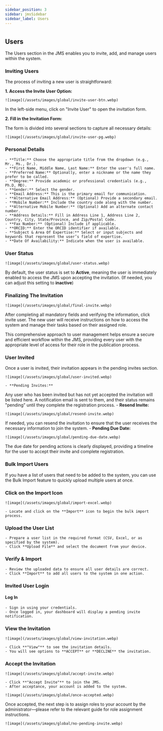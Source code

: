 ```yaml
---
sidebar_position: 3
sidebar: jmsSidebar
sidebar_label: Users
---
```


#

## Users

The Users section in the JMS enables you to invite, add, and manage users within the system.

### Inviting Users

The process of inviting a new user is straightforward:

**1. Access the Invite User Option:**

    ![image](/assets/images/global/invite-user-btn.webp)

In the left-side menu, click on "Invite User" to open the invitation form.

**2. Fill in the Invitation Form:**

The form is divided into several sections to capture all necessary details:

    ![image](/assets/images/global/invite-user-pg.webp)

### Personal Details

    - **Title:** Choose the appropriate title from the dropdown (e.g., Mr., Ms., Dr.).
    - **First Name, Middle Name, Last Name:** Enter the user's full name.
    - **Preferred Name:** Optionally, enter a nickname or the name they prefer to be called.
    - **Degree:** Provide academic or professional credentials (e.g., Ph.D, MD).
    - **Gender:** Select the gender.
    - **Email Address:** This is the primary email for communication.
    - **Alternative Email Address:** (Optional) Provide a secondary email.
    - **Mobile Number:** Include the country code along with the number.
    - **Alternative Mobile Number:** (Optional) Add an alternate contact number.
    - **Address Details:** Fill in Address Line 1, Address Line 2, Country, City, State/Province, and Zip/Postal Code.
    - **Fax Number:** (Optional) Include if applicable.
    - **ORCID:** Enter the ORCID identifier if available.
    - **Subject & Area Of Expertise:** Select or input subjects and keywords that represent the user’s field of expertise.
    - **Date Of Availability:** Indicate when the user is available.

### User Status

    ![image](/assets/images/global/user-status.webp)

By default, the user status is set to **Active**, meaning the user is immediately enabled to access the JMS upon accepting the invitation. (If needed, you can adjust this setting to **inactive**)

### Finalizing The Invitation

    ![image](/assets/images/global/final-invite.webp)

After completing all mandatory fields and verifying the information, click invite user. The new user will receive instructions on how to access the system and manage their tasks based on their assigned role.

This comprehensive approach to user management helps ensure a secure and efficient workflow within the JMS, providing every user with the appropriate level of access for their role in the publication process.

### User Invited

Once a user is invited, their invitation appears in the pending invites section.

    ![image](/assets/images/global/user-invited.webp)

    - **Pending Invites:**
Any user who has been invited but has not yet accepted the invitation will be listed here. A notification email is sent to them, and their status remains "pending" until they complete the registration process.
    - **Resend Invite:**

    ![image](/assets/images/global/resend-invite.webp)

If needed, you can resend the invitation to ensure that the user receives the necessary information to join the system.
    - **Pending Due Date:**

    ![image](/assets/images/global/pending-due-date.webp)

The due date for pending actions is clearly displayed, providing a timeline for the user to accept their invite and complete registration.

### Bulk Import Users

If you have a list of users that need to be added to the system, you can use the Bulk Import feature to quickly upload multiple users at once.

### Click on the Import Icon

    ![image](/assets/images/global/import-excel.webp)

    - Locate and click on the **Import** icon to begin the bulk import process.

### Upload the User List

    - Prepare a user list in the required format (CSV, Excel, or as specified by the system).
    - Click **Upload File** and select the document from your device.

### Verify & Import

    - Review the uploaded data to ensure all user details are correct.
    - Click **Import** to add all users to the system in one action.

### Invited User Login

#### Log In

    - Sign in using your credentials.
    - Once logged in, your dashboard will display a pending invite notification.

### View the Invitation

    ![image](/assets/images/global/view-invitation.webp)

    - Click **"View"** to see the invitation details.
    - You will see options to **ACCEPT** or **DECLINE** the invitation.

### Accept the Invitation

    ![image](/assets/images/global/accept-invite.webp)

    - Click **"Accept Invite"** to join the JMS.
    - After acceptance, your account is added to the system.

    ![image](/assets/images/global/once-accepted.webp)

Once accepted, the next step is to assign roles to your account by the administrator—please refer to the relevant guide for role assignment instructions.

    ![image](/assets/images/global/no-pending-invite.webp)
